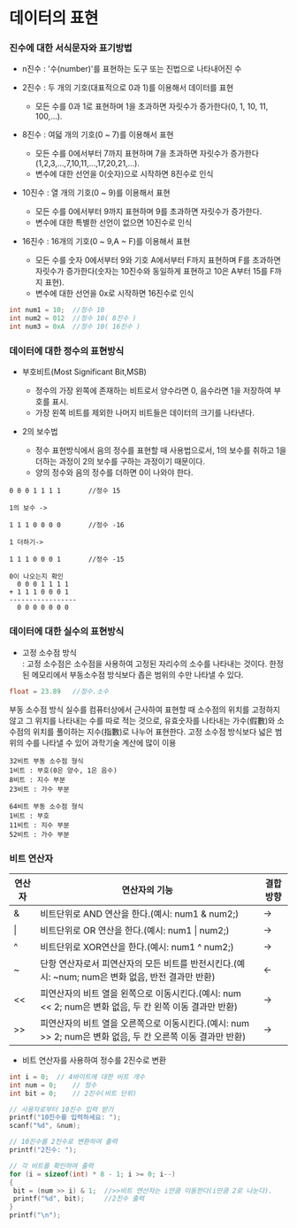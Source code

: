 데이터의 표현
===


### 진수에 대한 서식문자와 표기방법
* n진수 : '수(number)'를 표현하는 도구 또는 진법으로 나타내어진 수

* 2진수 : 두 개의 기호(대표적으로 0과 1)를 이용해서 데이터를 표현
  * 모든 수를 0과 1로 표현하며 1을 초과하면 자릿수가 증가한다(0, 1, 10, 11, 100,...).

* 8진수 : 여덟 개의 기호(0 ~ 7)를 이용해서 표현
  * 모든 수를 0에서부터 7까지 표현하며 7을 초과하면 자릿수가 증가한다(1,2,3,...,7,10,11,...,17,20,21,...).
  * 변수에 대한 선언을 0(숫자)으로 시작하면 8진수로 인식

* 10진수 : 열 개의 기호(0 ~ 9)를 이용해서 표현
  * 모든 수를 0에서부터 9까지 표현하며 9를 초과하면 자릿수가 증가한다.
  * 변수에 대한 특별한 선언이 없으면 10진수로 인식

* 16진수 : 16개의 기호(0 ~ 9,A ~ F)를 이용해서 표현
  * 모든 수를 숫자 0에서부터 9와 기호 A에서부터 F까지 표현하며 F를 초과하면 자릿수가 증가한다(숫자는 10진수와 동일하게 표현하고 10은 A부터 15를 F까지 표현).
  * 변수에 대한 선언을 0x로 시작하면 16진수로 인식
```cpp
int num1 = 10;	//정수 10
int num2 = 012	//정수 10( 8진수 )
int num3 = 0xA	//정수 10( 16진수 )
```

### 데이터에 대한 정수의 표현방식

* 부호비트(Most Significant Bit,MSB) 
  * 정수의 가장 왼쪽에 존재하는 비트로서 양수라면 0, 음수라면 1을 저장하여 부호를 표시.
  * 가장 왼쪽 비트를 제외한 나머지 비트들은 데이터의 크기를 나타낸다.

* 2의 보수법
  * 정수 표현방식에서 음의 정수를 표현할 때 사용법으로서, 1의 보수를 취하고 1을 더하는 과정이 2의 보수를 구하는 과정이기 때문이다.
  * 양의 정수와 음의 정수를 더하면 0이 나와야 한다.

```
0 0 0 1 1 1 1		//정수 15

1의 보수 ->

1 1 1 0 0 0 0		//정수 -16

1 더하기->

1 1 1 0 0 0 1		//정수 -15

0이 나오는지 확인
  0 0 0 1 1 1 1
+ 1 1 1 0 0 0 1
-----------------
  0 0 0 0 0 0 0
```

### 데이터에 대한 실수의 표현방식
	
* 고정 소수점 방식<br/>
: 고정 소수점은 소수점을 사용하여 고정된 자리수의 소수를 나타내는 것이다. 한정된 메모리에서 부동소수점 방식보다 좁은 범위의 수만 나타낼 수 있다.

```cpp
float = 23.89	//정수.소수
```

부동 소수점 방식
실수를 컴퓨터상에서 근사하여 표현할 때 소수점의 위치를 고정하지 않고 그 위치를 나타내는 수를 따로 적는 것으로,
유효숫자를 나타내는 가수(假數)와 소수점의 위치를 풀이하는 지수(指數)로 나누어 표현한다.
고정 소수점 방식보다 넓은 범위의 수를 나타낼 수 있어 과학기술 계산에 많이 이용

```
32비트 부동 소수점 형식
1비트 : 부호(0은 양수, 1은 음수)
8비트 : 지수 부분
23비트 : 가수 부분

64비트 부동 소수점 형식
1비트 : 부호
11비트 : 지수 부분
52비트 : 가수 부분
```

### 비트 연산자

|연산자|연산자의 기능|결합방향|
|-|-|-|
|&|비트단위로 AND 연산을 한다.(예시: num1 & num2;)|->|
|\||비트단위로 OR 연산을 한다.(예시: num1 \| num2;)|->|
|^|비트단위로 XOR연산을 한다.(예시: num1 ^ num2;)|->|
|~|단항 연산자로서 피연산자의 모든 비트를 반전시킨다.(예시: ~num; num은 변화 없음, 반전 결과만 반환)|<-|
|<<|피연산자의 비트 열을 왼쪽으로 이동시킨다.(예시: num << 2; num은 변화 없음, 두 칸 왼쪽 이동 결과만 반환)|->|
|>>|피연산자의 비트 열을 오른쪽으로 이동시킨다.(예시: num >> 2; num은 변화 없음, 두 칸 오른쪽 이동 결과만 반환)|->|

* 비트 연산자를 사용하여 정수를 2진수로 변환

```cpp
int i = 0;	// 4바이트에 대한 비트 개수
int num = 0;	// 정수
int bit = 0;	// 2진수(비트 단위)

// 사용자로부터 10진수 입력 받기
printf("10진수를 입력하세요: ");
scanf("%d", &num);

// 10진수를 2진수로 변환하여 출력
printf("2진수: ");

// 각 비트를 확인하여 출력
for (i = sizeof(int) * 8 - 1; i >= 0; i--)
{
 bit = (num >> i) & 1;  //>>비트 연산자는 i만큼 이동한다(i만큼 2로 나눈다).
 printf("%d", bit);     //2진수 출력
}
printf("\n");

```



